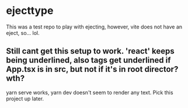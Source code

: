 # ejecttype

This was a test repo to play with ejecting, however, vite does not have an eject, so... lol.  

## Still cant get this setup to work.  'react' keeps being underlined, also tags get underlined if App.tsx is in src, but not if it's in root director?  wth?

yarn serve works, yarn dev doesn't seem to render any text.  Pick this project up later.
